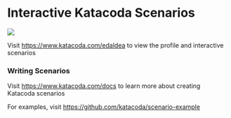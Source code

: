 # Interactive Katacoda Scenarios

[![](http://shields.katacoda.com/katacoda/edaldea/count.svg)](https://www.katacoda.com/edaldea "Get your profile on Katacoda.com")

Visit https://www.katacoda.com/edaldea to view the profile and interactive scenarios

### Writing Scenarios
Visit https://www.katacoda.com/docs to learn more about creating Katacoda scenarios

For examples, visit https://github.com/katacoda/scenario-example
